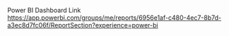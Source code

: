 Power BI Dashboard Link
https://app.powerbi.com/groups/me/reports/6956e1af-c480-4ec7-8b7d-a3ec8d7fc06f/ReportSection?experience=power-bi


